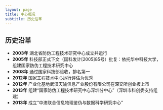 ```yaml
---
layout: page
title: 中心概况
subtitle: 历史沿革
---
```

<!--
 * @Author: Conghao Wong
 * @Date: 2023-03-08 19:13:03
 * @LastEditors: Conghao Wong
 * @LastEditTime: 2023-03-08 21:39:04
 * @Description: file content
 * @Github: https://cocoon2wong.github.io
 * Copyright 2023 Conghao Wong, All Rights Reserved.
-->

<link rel="stylesheet" type="text/css" href="/assets/css/user.css">

## 历史沿革

<!-- 最新的在下面，放一些图片，横向放一排 -->
- <strong class="h_01">2003年</strong> 湖北省防伪工程技术研究中心成立并运行
- <strong class="h_01">2005年</strong> 科技部正式下文（国科发计[2005]85号）批复：依托华中科技大学，组建国家防伪工程技术研究中心
- <strong class="h_01">2008年</strong> 通过国家科技部验收，排名第一
- <strong class="h_01">2012年</strong> 国家工程技术中心运行评估为优秀
- <strong class="h_01">2012年</strong> 产业化基地武汉天喻信息产业股份有限公司在深交所创业板上市
- <strong class="h_01">2013年</strong> 组建“国家防伪工程技术研究中心深圳分中心”（深圳市科创委支持组建）
- <strong class="h_01">2013年</strong> 成立“中澳联合信息物理鉴伪与数据科学研究中心”
